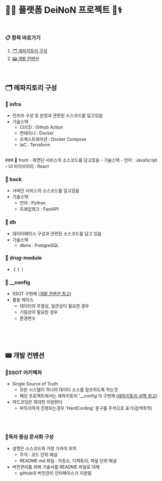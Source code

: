 # 🤖🧠 플랫폼 DeiNoN 프로젝트 🧬⚕️
<br>

### 📋 항목 바로가기
1. [🗂 레파지토리 구성](#-레파지토리-구성)
2. [📟 개발 컨밴션](#-개발-컨밴션)
<br><br><br>



## 🗂 레파지토리 구성
### 🔸 infra
- 인프라 구성 및 운영과 관련된 소스코드를 담고있음
- 기술스택
    - CI/CD : Github Action 
    - 컨테이너 : Docker
    - 오케스트레이션 : Docker Compose
    - IaC : Terraform
<br>
### 🔸 front
- 화면단 서비스의 소스코드를 담고있음
- 기술스택
    - 언어 : JavaScript
    - UI 라이브러리 : React

### 🔸 back 
- 서버단 서비스의 소스코드를 담고있음
- 기술스택
    - 언어 : Python
    - 프레임워크 : FastAPI

### 🔸 db
- 데이터베이스 구성과 관련된 소스코드를 담고 있음
- 기술스택
  - dbms : PostgreSQL

### 🔸 drug-module
- ㅓㅏㅣ
### 🔸 __config
- SSOT 구현체 ([개발 컨밴션 참고](#ssot-아키텍처))
- 활용 케이스
    - 데이터의 무결성, 일관성이 필요한 경우
    - 기밀성이 필요한 경우
    - 환경변수

<br><br><br>
## 📟 개발 컨밴션
### 🔹SSOT 아키텍처
- Single Source of Truth
    - 모든 시스템이 하나의 데이터 소스를 참조하도록 하는것
    - 해당 프로젝트에서는 레파지토리 '__config'가 구현체 ([레파지토리 설명 참고](#-__config))
- 하드코딩은 최대한 지양한다
    - 부득이하게 진행되는경우 'HardCording' 문구를 주석으로 표기(검색목적)

<br><br>

### 🔹독자 중심 문서화 구성
- 설명은 소스코드와 가장 가까이 위치
    - 주석 : 코드 단위 해설
    - README.md 파일 : 저장소, 디렉토리, 파일 단위 해설
- 버전관리를 위해 기술서를 README 파일로 대체
    - github의 버전관리 인터페이스가 지원됨


<br><br>